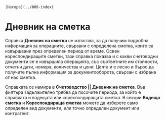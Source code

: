 ```{only} html
[Нагоре](../000-index)
```

# Дневник на сметка

Справка **Дневник на сметка** се използва, за да получим подробна информация за операциите, свързани с определена сметка, които са извършвани през определен период от време. Освен кореспондиращите сметки, тази справка показва и с какви счетоводни документи се е извършила операцията, със съответните им стойности, отчетни дати, номера, количества и цени. Целта и е лесно и бързо да получите пълна информация за документооборота, свързан с избрана от нас сметка.

Справката се намира в **Счетоводство || Дневник на сметка**. Във филтъра задължително трябва да посочите периода, за който е справката и водещата или кореспондиращата сметка. В секции **Водеща сметка** и **Кореспондираща сметка** можете да изберете само определен вид документи, или точно определен документ или контрагент.
